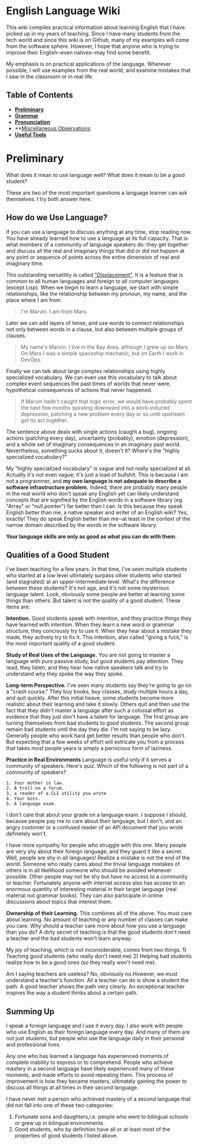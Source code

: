 # English Language Wiki

This wiki compiles practical information about learning English that I have
picked up in my years of teaching. Since I have many students from the tech
world and since this wiki is on Github, many of my examples will come from the
software sphere. However, I hope that anyone who is trying to improve their
English─even natives─may find some benefit. 


My emphasis is on practical applications of the language. Wherever possible, I
will use examples from the real world, and examine mistakes that I saw in the
classroom or in real life.

## Table of Contents
* [**Preliminary**](https://github.com/MattDodsonEnglish/English-Learning-Wiki/blob/master/README.md#preliminary)
* **[Grammar](./Grammar/Grammar.md)**
* **[Pronunciation](./Pronunciation.md)**
* **[Miscellaneous Observations](./Miscellaneous/Miscellaneous.md)
* **[Useful Tools](./tools.md)**

# Preliminary

What does it mean to use language well? What does it mean to be a good student?

These are two of the most important questions a language learner can ask themselves. I try both answer here.

## How do we Use Language?

If you can use a language to discuss anything at any time, stop reading now. You
have already learned how to use a language at its full capacity. That is what
members of a community of language speakers do: they get together and
discuss all the real and imaginary things that did or did not happen at any
point or sequence of points across the entire dimension of real and imaginary time. 

This outstanding versatility is called
["Displacement"](https://en.wikipedia.org/wiki/Displacement_(linguistics)). It
is a feature that is common to all human languages and foreign to all computer
languages (except Lisp). When we begin to learn a language, we start with simple
relationships, like the relationship between my pronoun, my name, and the place
where I am from.

>I'm Marvin. I am from Mars.

Later we can add layers of tense, and use words to connect relationships not
only between words in a clause, but also between multiple groups of clauses.

>My name's Marvin. I live in the Bay Area, although I grew up on Mars. On Mars I
>was a simple spaceship mechanic, but on Earth I work in DevOps.

Finally we can talk about large complex relationships using highly specialized
vocabulary. We can even use this vocabulary to talk about complex event
sequences the past times of worlds that never were, hypothetical consequences
of actions that never happened.

>If Marvin hadn't caught that logic error, we would have probably spent the next
few months spiraling downward into a work-induced depression, patching a new
problem every day or so until upstream got its act together.

The sentence above deals with single actions (caught a bug), ongoing actions
(patching every day), uncertainty (probably), emotion (depression), and a whole
set of imaginary consequences in an imaginary past world. Nevertheless,
something sucks about it, doesn't it? Where's the "highly specialized vocabulary?"

My "highly specialized vocabulary" is vague and not really
specialized at all. Actually it's not even vague; it's just a load of bullshit.
This is because I am not a programmer, and **my own
language is not adequate to describe a software infrastructure problem.** Indeed,
there are probably many people in the real world who don't speak any English yet
can likely understand concepts that are signified by the English words in a
software library (eg "Array" or "null pointer") far better than I can. Is this
because they speak English better than me, a native speaker and writer of an
English wiki?  Yes, exactly! They do speak English better than me─at least in
the context of the narrow domain described by the words in the software library.

**Your language skills are only as good as what you can do with them.**

## Qualities of a Good Student

I've been teaching for a few years. In that time, I've seen multiple students who started
at a low level ultimately surpass other students who started (and stagnated) at
an upper-intermediate level. What's the difference between these students? It's
not age, and it's not some mysterious language talent. Look, obviously some
people are better at learning some things than others. But talent is not the
quality of a good student. These items are:

**Intention.**  Good students speak with intention, and they practice things
  they have learned with intention. When they learn a new word or grammar structure,
  they conciously try to use
  it.
  When they hear about a mistake they made, they actively try to fix it. This
  intention, also called "giving a fuck," is the most important quality of a
  good student. 

**Study of Real Uses of the Language.** You are not going to master a language
  with pure passive study, but good students pay attention. They read, they
  listen, and they hear how native speakers talk and try to understand
  why they spoke the way they spoke.

**Long-term Perspective.**
  I've seen many students say they're going to go
  on a "crash course." They buy books, buy classes, study multiple hours a day,
  and quit quickly. After this initial heave, some students become more
  realistic about their learning and take it slowly. Others quit and then use
  the fact that they didn't master a language after such a colossal effort as
  evidence that they just don't have a talent for language. The first group are
  turning themselves from bad students to good students. The second group remain
  bad students until the day they die. I'm not saying to be lazy. Generally
  people who work hard get better results than people who don't. But expecting
  that a few weeks of effort will extricate you from a process that takes most
  people years is simply a pernicious form of laziness. 

**Practice in Real Environments** 
  Language is useful only if it serves a
  community of speakers. Here's quiz. Which of the following is not part of a community of speakers? 
   
    1. Your mother in law.
    2. A troll on a forum. 
    3. a reader of a CLI utility you wrote
    4. Your boss.
    5. A language exam.
  
  
  I don't care that about your grade on a language exam. I suppose I should,
  because people pay me to care about their language, but I don't, and 
  an angry customer
  or a confused reader of an API document that you wrote definetely won't.

  I have more sympathy for people who struggle with this one.
  Many people are very shy about their
  foreign language, and they guard it like a secret. Well, people are shy
  in all languages! Realize a
  mistake is not the end of the world. Someone who really cares about the
  trivial language mistakes of others is in all likelihood someone who should be
  avoided whenever possible. Other people may not be shy
  but have no access to a community or
  teacher. Fortunately anyone with internet access also has access to an
  enormous quantity of interesting material in their target language (real
  material not grammar books). They can also participate in online discussions
  about topics that interest them.

**Ownership of their Learning.** 
  This combines all of the above. You must
   care about learning. No amount of teaching or any number of classes can make you care. Why should a teacher care more about how you use a language than you do? A dirty secret of teaching is that the good students don't need a teacher and
   the bad students won't learn anyway. 
    
  My joy of teaching, which is not inconsiderable, comes from two things. 1)
  Teaching good students (who really don't need me) 2) Helping bad students
  realize how to be a good ones (so they really won't need me). 

  Am I saying teachers are useless? No, obviously no.However, we
  must understand a teacher's function. All a teacher can do is show a student the path. A good teacher shows the path very clearly. An exceptional teacher inspires the way a student thinks about a certain path.
  

## Summing Up  
  I speak a foreign language and I use it every day. I also work
  with people who use English as their foreign language every day. And
  many of them are not just students, but people who use the language 
  daily in their personal and professional lives.
  
  Any one who has learned a language has experienced moments
  of complete inability to express or to comprehend. People
  who achieve mastery in a second language have likely experienced many of these
  moments, and made efforts to avoid repeating them. This process of improvement
  is how they became masters, ultimately gaining the power
  to discuss all things at all times in their second language.
  
  I have never met a person who achieved mastery of a second language that did
  not fall into one of these two categories:
  1. Fortunate sons and daughters,i.e. people who went to bilingual
  schools or grew up in bilingual environments. 
  2. Good students, who by definition have all or at least most of the
     properties of good students I listed above.
